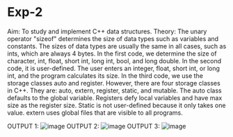 # Exp-2
Aim: To study and implement C++ data structures.
Theory:
The unary operator "sizeof" determines the size of data types such as variables and constants. The sizes of data types are usually the same in all cases, such as ints, which are always 4 bytes. In the first code, we determine the size of character, int, float, short int, long int, bool, and long double. In the second code, it is user-defined. The user enters an integer, float, short int, or long int, and the program calculates its size. In the third code, we use the storage classes auto and register. However, there are four storage classes in C++. They are: auto, extern, register, static, and mutable. The auto class defaults to the global variable. Registers defy local variables and have max size as the register size. Static is not user-defined because it only takes one value. extern uses global files that are visible to all programs.

OUTPUT 1:
![image](https://github.com/user-attachments/assets/d88c38cd-7763-44f7-b082-150f9349d787)
OUTPUT 2:
![image](https://github.com/user-attachments/assets/8241f33b-0dce-4eae-9045-47c93e57b147)
OUTPUT 3:
![image](https://github.com/user-attachments/assets/a04ad115-b4f9-4412-bae2-65a60bc13154)
